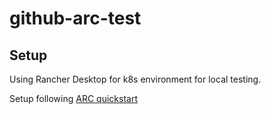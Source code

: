 # github-arc-test

## Setup
Using Rancher Desktop for k8s environment for local testing.

Setup following [ARC quickstart](https://github.com/actions/actions-runner-controller/blob/master/docs/quickstart.md)
